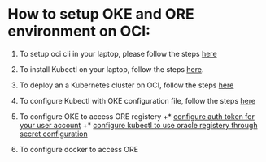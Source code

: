 # How to setup OKE and ORE environment on OCI:
1. To setup oci cli in your laptop, please follow the steps [here](https://docs.cloud.oracle.com/iaas/Content/API/SDKDocs/cliinstall.htm?tocpath=Developer%20Tools%20%7CCommand%20Line%20Interface%20(CLI)%20%7C_____1)

2. To install Kubectl on your laptop, follow the steps [here](https://kubernetes.io/docs/tasks/tools/install-kubectl/#install-kubectl).

3. To deploy an a Kubernetes cluster on OCI, follow the steps [here](https://www.oracle.com/webfolder/technetwork/tutorials/obe/oci/oke-full/index.html#DefineClusterDetails)

4. To configure Kubectl with OKE configuration file, follow the steps [here](https://www.oracle.com/webfolder/technetwork/tutorials/obe/oci/oke-full/index.html#DownloadthekubeconfigFilefortheCluster)

5. To configure OKE to access ORE registery
   +* [configure auth token for your user account](https://www.oracle.com/webfolder/technetwork/tutorials/obe/oci/registry/index.html#GetanAuthToken)
   +* [configure kubectl to use oracle registery through secret configuration](https://www.oracle.com/webfolder/technetwork/tutorials/obe/oci/oke-and-registry/index.html#CreateaSecretfortheTutorial)

6. To configure docker to access ORE
